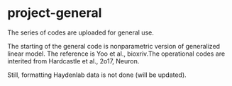 # project-general

The series of codes are uploaded for general use. 

The starting of the general code is nonparametric version of generalized linear model.
The reference is Yoo et al., bioxriv.The operational codes are interited from Hardcastle et al., 2o17, Neuron. 

Still, formatting Haydenlab data is not done (will be updated). 
